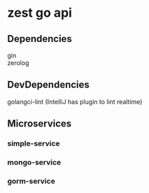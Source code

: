 # zest go api

## Dependencies
gin  
zerolog

## DevDependencies
golangci-lint  (IntelliJ has plugin to lint realtime)


## Microservices


### simple-service


### mongo-service 


### gorm-service